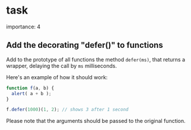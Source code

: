 # task

importance: 4

## Add the decorating "defer\(\)" to functions

Add to the prototype of all functions the method `defer(ms)`, that returns a wrapper, delaying the call by `ms` milliseconds.

Here's an example of how it should work:

```javascript
function f(a, b) {
  alert( a + b );
}

f.defer(1000)(1, 2); // shows 3 after 1 second
```

Please note that the arguments should be passed to the original function.

